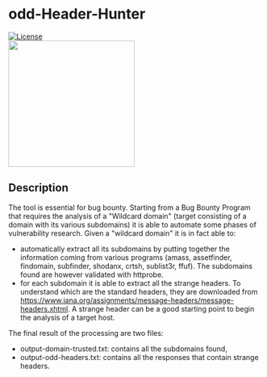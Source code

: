 # odd-Header-Hunter
[![License](https://img.shields.io/badge/license-MIT-_red.svg)](https://opensource.org/licenses/MIT)  
<img src="https://github.com/dokDork/red-team-penetration-test-script/raw/main/images/siteSniper.png" width="250" height="250">  
  
## Description
The tool is essential for bug bounty.
Starting from a Bug Bounty Program that requires the analysis of a "Wildcard domain" (target consisting of a domain with its various subdomains) it is able to automate some phases of vulnerability research.
Given a "wildcard domain" it is in fact able to:
- automatically extract all its subdomains by putting together the information coming from various programs (amass, assetfinder, findomain, subfinder, shodanx, crtsh, sublist3r, ffuf). The subdomains found are however validated with httprobe.
- for each subdomain it is able to extract all the strange headers. To understand which are the standard headers, they are downloaded from https://www.iana.org/assignments/message-headers/message-headers.xhtml.
A strange header can be a good starting point to begin the analysis of a target host.

The final result of the processing are two files:
- output-domain-trusted.txt: contains all the subdomains found,
- output-odd-headers.txt: contains all the responses that contain strange headers.

